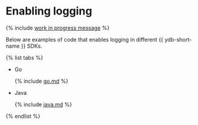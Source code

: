 # Enabling logging

{% include [work in progress message](../../_includes/addition.md) %}

Below are examples of code that enables logging in different {{ ydb-short-name }} SDKs.

{% list tabs %}

- Go

  {% include [go.md](logs/go.md) %}

- Java

  {% include [java.md](logs/java.md) %}

{% endlist %}

